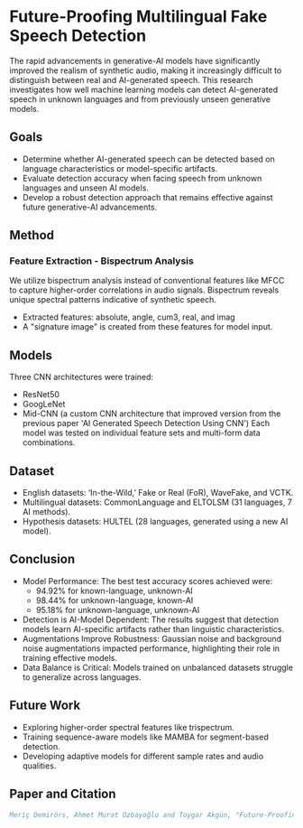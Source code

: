 # Future-Proofing Multilingual Fake Speech Detection

The rapid advancements in generative-AI models have significantly improved the realism of synthetic audio, making it increasingly difficult to distinguish between real and AI-generated speech. This research investigates how well machine learning models can detect AI-generated speech in unknown languages and from previously unseen generative models. 

## Goals
* Determine whether AI-generated speech can be detected based on language characteristics or model-specific artifacts.
* Evaluate detection accuracy when facing speech from unknown languages and unseen AI models.
* Develop a robust detection approach that remains effective against future generative-AI advancements. 

## Method

### Feature Extraction - Bispectrum Analysis
We utilize bispectrum analysis instead of conventional features like MFCC to capture higher-order correlations in audio signals. Bispectrum reveals unique spectral patterns indicative of synthetic speech.  
* Extracted features: absolute, angle, cum3, real, and imag  
* A "signature image" is created from these features for model input.

## Models
Three CNN architectures were trained:
* ResNet50 
* GoogLeNet 
* Mid-CNN (a custom CNN architecture that improved version from the previous paper 'AI Generated Speech Detection Using CNN') 
Each model was tested on individual feature sets and multi-form data combinations.

## Dataset
* English datasets: ‘In-the-Wild,’ Fake or Real (FoR), WaveFake, and VCTK. 
* Multilingual datasets: CommonLanguage and ELTOLSM (31 languages, 7 AI methods).  
* Hypothesis datasets: HULTEL (28 languages, generated using a new AI model).

## Conclusion
* Model Performance: The best test accuracy scores achieved were:  
  * 94.92% for known-language, unknown-AI  
  * 98.44% for unknown-language, known-AI  
  * 95.18% for unknown-language, unknown-AI   
* Detection is AI-Model Dependent: The results suggest that detection models learn AI-specific artifacts rather than linguistic characteristics.  
* Augmentations Improve Robustness: Gaussian noise and background noise augmentations impacted performance, highlighting their role in training effective models.  
* Data Balance is Critical: Models trained on unbalanced datasets struggle to generalize across languages.  

## Future Work
* Exploring higher-order spectral features like trispectrum. 
* Training sequence-aware models like MAMBA for segment-based detection. 
* Developing adaptive models for different sample rates and audio qualities.

## Paper and Citation
```bibtex
Meriç Demirörs, Ahmet Murat Özbayoğlu and Toygar Akgün, "Future-Proofing Multilingual Fake Speech Detection", 2025
```
